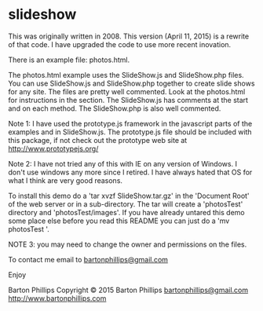 # slideshow

This was originally written in 2008. This version (April 11, 2015) is a
rewrite of that code. I have upgraded the code to use more recent inovation.

There is an example file: photos.html.

The photos.html example uses the SlideShow.js and SlideShow.php files.
You can use SlideShow.js and SlideShow.php together to create slide
shows for any site. The files are pretty well commented. Look at the
photos.html for instructions in the <head> section. The SlideShow.js
has comments at the start and on each method.  The SlideShow.php is
also well commented.

Note 1: I have used the prototype.js framework in the javascript parts
of the examples and in SlideShow.js. The prototype.js file should be
included with this package, if not check out the prototype web site at
http://www.prototypejs.org/
 
Note 2: I have not tried any of this with IE on any version of
Windows. I don't use windows any more since I retired. I have always
hated that OS for what I think are very good reasons.

To install this demo do a 'tar xvzf SlideShow.tar.gz' in the 'Document
Root' of the web server or in a sub-directory. The tar will create a
'photosTest' directory and 'photosTest/images'. If you have already
untared this demo some place else before you read this README you can
just do a 'mv photosTest <Docuement Root>'.

NOTE 3: you may need to change the owner and permissions on the files.

To contact me email to bartonphillips@gmail.com

Enjoy

Barton Phillips
 Copyright &copy; 2015 Barton Phillips
 bartonphillips@gmail.com
 http://www.bartonphillips.com

